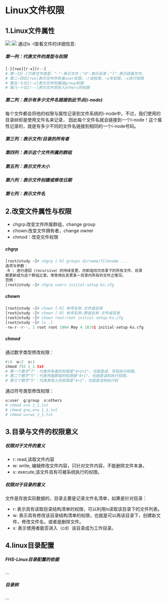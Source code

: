 # Linux文件权限
## 1.Linux文件属性
![](../pic/linux/linuxqx.png)
![](../pic/linux/linuxqx2.png)
通过ls -l查看文件的详细信息:<br>
##### 第一列：代表文件的类型与权限
```python
[-][rwx][r-x][r--]
# 第一位[-]代表文件类型，"-":表示文件；"d":表示目录；"l":表示链接文件。
# 第二~四位[rwx]表示文件所有者user权限，-r读权限，-w写权限，-x执行权限
# 第五~七位[r-x]表示文件所属组group权限
# 第八~十位[r--]表示文件其他人others的权限
```
##### 第二列：表示有多少文件名链接到此节点(i-node)
每个文件都会将他的权限与属性记录到文件系统的i-node中，不过，我们使用的目录树却是使用文件名来记录， 因此每个文件名就会链接到一个i-node！这个属性记录的，就是有多少不同的文件名链接到相同的一个i-node号码。
##### 第三列：表示文件/目录的所有者
##### 第四列：表示这个文件所属的群组
##### 第五列：表示文件大小
##### 第六列：表示文件创建或修改日期
##### 第七列：表示文件名
## 2.改变文件属性与权限
* chgrp:改变文件所属群组，change group
* chown:改变文件拥有者，change owner
* chmod：改变文件权限

##### chgrp
```python
[root@study ~]# chgrp [-R] groups dirname/filename ...
选项与参数：
-R : 进行递回（recursive）的持续变更，亦即连同次目录下的所有文件、目录
都更新成为这个群组之意。常常用在变更某一目录内所有的文件之情况。
范例：
[root@study ~]# chgrp users initial-setup-ks.cfg
```
##### chown
```python
[root@study ~]# chown [-R] 帐号名称 文件或目录
[root@study ~]# chown [-R] 帐号名称:群组名称 文件或目录
[root@study ~]# chown root:root initial-setup-ks.cfg
[root@study ~]# ls -l
-rw-r--r--. 1 root root 1864 May 4 18:01 initial-setup-ks.cfg
```
##### chmod
通过数字类型修改权限：
```python
r:4  w:2  x:1
chmod 755 1_1.txt  
# 第一个数字"7"：代表所有者的权限是"4+2+1"，也就是读、写和执行权限。
# 第二个数字"5"：代表所属群组的权限是"4+1"，也就是读和执行权限。
# 第三个数字"5"：代表其他人的权限是"4+1"，也就是读和执行权
```

通过符号类型修改权限：
```python
u:user  g:group  o:others
# chmod u+x 1_1.txt
# chmod g+w,o+w 1_1.txt
# chmod u=rwx 1_1.txt
```

## 3.目录与文件的权限意义
##### 权限对于文件的意义
* r: read,读取文件内容
* w: write, 编辑修改文件内容，只针对文件内容，不能删除文件本身。
* x: execute,该文件具有可被系统执行的权限。

##### 权限对于目录的意义
文件是存放实际数据的，目录主要是记录文件名清单，如果是针对目录：
* r: 表示具有读取目录结构清单的权限，可以利用ls读取该目录下的文件列表。
* w: 表示具有修改该目录结构清单的权限，也就是可以再该目录下，创建新文件，修改文件名，或者是删除文件。
* x: 表示使用者能否进入（cd）该目录成为工作目录。

## 4.linux目录配置
##### FHS-Linux目录配置的依据
...
##### 目录树
...
